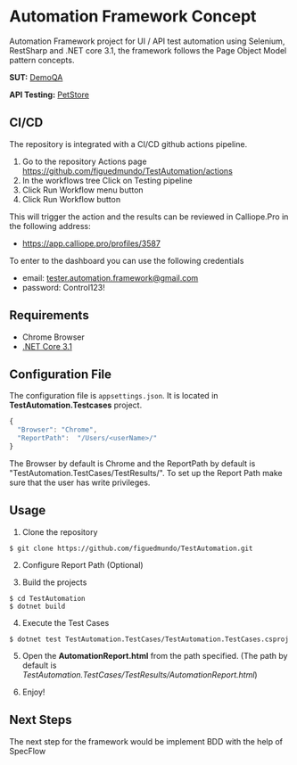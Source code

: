 # Automation Framework Concept

Automation Framework project for UI / API test automation using Selenium, RestSharp and .NET core 3.1, the framework follows the Page Object Model pattern concepts.


**SUT:** [DemoQA](https://demoqa.com/)


**API Testing:** [PetStore](https://petstore.swagger.io/)

## CI/CD

The repository is integrated with a CI/CD github actions pipeline.

1. Go to the repository Actions page https://github.com/figuedmundo/TestAutomation/actions
2. In the workflows tree Click on Testing pipeline
3. Click Run Workflow menu button 
4. Click Run Workflow button

This will trigger the action and the results can be reviewed in Calliope.Pro in the following address:

  - https://app.calliope.pro/profiles/3587

To enter to the dashboard you can use the following credentials

  - email: tester.automation.framework@gmail.com
  - password: Control123!

## Requirements

* Chrome Browser
* [.NET Core 3.1](https://dotnet.microsoft.com/download)

## Configuration File

The configuration file is `appsettings.json`. It is located in **TestAutomation.Testcases** project.


```javascript
{
  "Browser": "Chrome",
  "ReportPath":  "/Users/<userName>/"
}
```

The Browser by default is Chrome and the ReportPath by default is "TestAutomation.TestCases/TestResults/".
To set up the Report Path make sure that the user has write privileges.

## Usage

1. Clone the repository

```
$ git clone https://github.com/figuedmundo/TestAutomation.git
```
2. Configure Report Path (Optional)

3. Build the projects

```
$ cd TestAutomation
$ dotnet build
```

4. Execute the Test Cases

```
$ dotnet test TestAutomation.TestCases/TestAutomation.TestCases.csproj
```

5. Open the **AutomationReport.html** from the path specified. (The path by default is *TestAutomation.TestCases/TestResults/AutomationReport.html*)

6. Enjoy!


## Next Steps

The next step for the framework would be implement BDD with the help of SpecFlow

